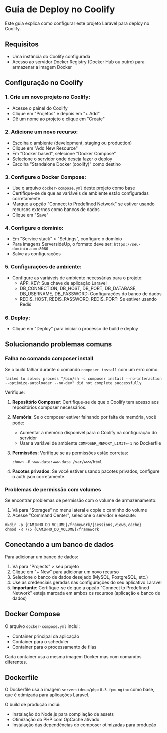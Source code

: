 # Guia de Deploy no Coolify

Este guia explica como configurar este projeto Laravel para deploy no Coolify.

## Requisitos

- Uma instância do Coolify configurada
- Acesso ao servidor Docker Registry (Docker Hub ou outro) para armazenar a imagem Docker

## Configuração no Coolify

### 1. Crie um novo projeto no Coolify:

- Acesse o painel do Coolify
- Clique em "Projetos" e depois em "+ Add"
- Dê um nome ao projeto e clique em "Create"

### 2. Adicione um novo recurso:

- Escolha o ambiente (development, staging ou production)
- Clique em "Add New Resource"
- Em "Docker based", selecione "Docker Compose"
- Selecione o servidor onde deseja fazer o deploy
- Escolha "Standalone Docker (coolify)" como destino

### 3. Configure o Docker Compose:

- Use o arquivo `docker-compose.yml` deste projeto como base
- Certifique-se de que as variáveis de ambiente estão configuradas corretamente
- Marque a opção "Connect to Predefined Network" se estiver usando recursos externos como bancos de dados
- Clique em "Save"

### 4. Configure o domínio:

- Em "Service stack" > "Settings", configure o domínio
- Para imagens ServersideUp, o formato deve ser: `https://seu-dominio.com:8080`
- Salve as configurações

### 5. Configurações de ambiente:

- Configure as variáveis de ambiente necessárias para o projeto:
  - APP_KEY: Sua chave de aplicação Laravel
  - DB_CONNECTION, DB_HOST, DB_PORT, DB_DATABASE, DB_USERNAME, DB_PASSWORD: Configurações do banco de dados
  - REDIS_HOST, REDIS_PASSWORD, REDIS_PORT: Se estiver usando Redis

### 6. Deploy:

- Clique em "Deploy" para iniciar o processo de build e deploy

## Solucionando problemas comuns

### Falha no comando composer install

Se o build falhar durante o comando `composer install` com um erro como:

```
failed to solve: process "/bin/sh -c composer install --no-interaction --optimize-autoloader --no-dev" did not complete successfully
```

Verifique:

1. **Repositório Composer**: Certifique-se de que o Coolify tem acesso aos repositórios composer necessários.

2. **Memória**: Se o composer estiver falhando por falta de memória, você pode:
   - Aumentar a memória disponível para o Coolify na configuração do servidor
   - Usar a variável de ambiente `COMPOSER_MEMORY_LIMIT=-1` no Dockerfile

3. **Permissões**: Verifique se as permissões estão corretas:
   ```
   chown -R www-data:www-data /var/www/html
   ```

4. **Pacotes privados**: Se você estiver usando pacotes privados, configure o auth.json corretamente.

### Problemas de permissão com volumes

Se encontrar problemas de permissão com o volume de armazenamento:

1. Vá para "Storages" no menu lateral e copie o caminho do volume
2. Acesse "Command Center", selecione o servidor e execute:

```
mkdir -p {CAMINHO_DO_VOLUME}/framework/{sessions,views,cache}
chmod -R 775 {CAMINHO_DO_VOLUME}/framework
```

## Conectando a um banco de dados

Para adicionar um banco de dados:

1. Vá para "Projects" > seu projeto
2. Clique em "+ New" para adicionar um novo recurso
3. Selecione o banco de dados desejado (MySQL, PostgreSQL, etc.)
4. Use as credenciais geradas nas configurações do seu aplicativo Laravel
5. **Importante**: Certifique-se de que a opção "Connect to Predefined Network" esteja marcada em ambos os recursos (aplicação e banco de dados)

## Docker Compose

O arquivo `docker-compose.yml` inclui:

- Container principal da aplicação
- Container para o scheduler
- Container para o processamento de filas

Cada container usa a mesma imagem Docker mas com comandos diferentes.

## Dockerfile

O Dockerfile usa a imagem `serversideup/php:8.3-fpm-nginx` como base, que é otimizada para aplicações Laravel.

O build de produção inclui:
- Instalação do Node.js para compilação de assets
- Otimização do PHP com OpCache ativado
- Instalação das dependências do composer otimizadas para produção 